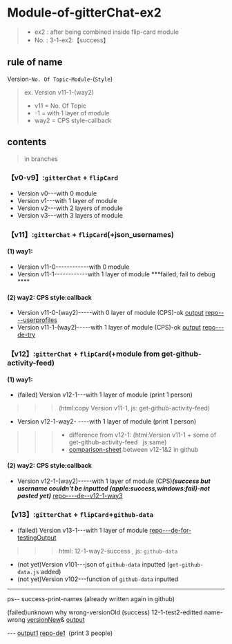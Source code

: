# Module-of-gitterChat-ex2
>- ex2 : after being combined inside flip-card module
>- No. : 3-1-ex2:【success】

## rule of name
Version-`No. Of Topic`-`Module`-(`Style`)
>ex.  Version v11-1-(way2)
>* v11 = No. Of Topic
>* -1 =  with 1 layer  of module
>* way2 = CPS style-callback

##  contents
>in branches

### 【v0-v9】:`gitterChat` + `flipCard`
- Version v0---with 0 module
- Version v1---with 1 layer  of module
- Version v2---with 2 layers of module
- Version v3---with 3 layers of module

### 【v11】:`gitterChat` + `flipCard`(+json_usernames)
#### (1) way1:
- Version v11-0------------with 0 module
- Version v11-1------------with 1 layer  of module  ***failed, fail to debug ****
#### (2) way2:  CPS style:callback
- Version v11-0-(way2)-----with 0 layer  of module (CPS)-ok  [output](https://i.imgur.com/ILMrzJT.png)  [repo----userprofiles](https://github.com/kiecoo/userprofiles)
- Version v11-1-(way2)-----with 1 layer  of module (CPS)-ok  [output](https://i.imgur.com/ILMrzJT.png)  [repo---de-try](https://github.com/kiecoo/de-try)

### 【v12】:`gitterChat` + `flipCard`(+module from get-github-activity-feed)
#### (1) way1:
- (failed) Version v12-1---with 1 layer  of module  (print 1 person)
>>>  (html:copy Version v11-1,    js: get-github-activity-feed)
- Version v12-1-way2- ----with 1 layer  of module   (print 1 person)
>>> -  difference from v12-1: (html:Version v11-1 + some of  get-github-activity-feed    js:same)
>>>  - [comparison-sheet](https://github.com/kiecoo/module-gitterChat---ex2/commit/28bbff649d69620a97be2f4c281addc5360ab503#diff-eacf331f0ffc35d4b482f1d15a887d3b)  between v12-1&2 in github
#### (2) way2:  CPS style:callback
- Version v12-1-(way2)-----with 1 layer  of module (CPS)***(success but username couldn't be inputted (apple:success,windows:fail)-not pasted yet)***  [repo----de--v12-1-way3](https://github.com/kiecoo/de--v12-1-way3)

### 【v13】:`gitterChat` + `flipCard`+`github-data`
- (failed) Version v13-1---with 1 layer  of module    [repo---de-for-testingOutput](https://github.com/kiecoo/de-for-testingOutput)
>>> html: 12-1-way2-success , js: `github-data`


- (not yet)Version v101---json of `github-data` inputted (`get-github-data.js` added)
- (not yet)Version v102---function of `github-data` inputted

-----
ps-- success-print-names
(already written again in github)

(failed)unknown why wrong-versionOld
(success) 12-1-test2-editted name-wrong  [versionNew](https://github.com/kiecoo/de-for-testingOutput)& [output](https://i.imgur.com/mqrEPg6.png)



--- [output1](https://i.imgur.com/1XtzgDi.png)  [repo-de1](https://github.com/kiecoo/de1)   (print 3 people)

